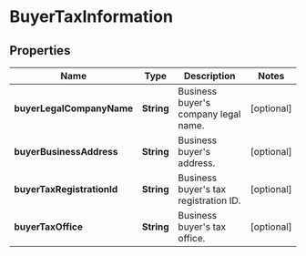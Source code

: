 # BuyerTaxInformation

## Properties
Name | Type | Description | Notes
------------ | ------------- | ------------- | -------------
**buyerLegalCompanyName** | **String** | Business buyer&#x27;s company legal name. |  [optional]
**buyerBusinessAddress** | **String** | Business buyer&#x27;s address. |  [optional]
**buyerTaxRegistrationId** | **String** | Business buyer&#x27;s tax registration ID. |  [optional]
**buyerTaxOffice** | **String** | Business buyer&#x27;s tax office. |  [optional]
